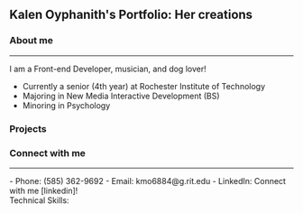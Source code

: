 ## Kalen Oyphanith's Portfolio: Her creations

### About me
<hr />
I am a Front-end Developer, musician, and dog lover!

- Currently a senior (4th year) at Rochester Institute of Technology
- Majoring in New Media Interactive Development (BS)
- Minoring in Psychology

### Projects

### Connect with me
<hr />
- Phone: (585) 362-9692 
- Email: kmo6884@g.rit.edu
- LinkedIn: Connect with me [linkedin]!

<br />
Technical Skills:

<br />
<br />

[linkedin]: https://www.linkedin.com/in/kalenoyphanith

